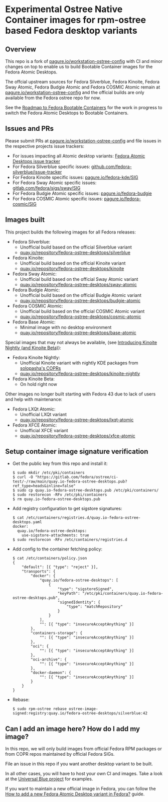 # Experimental Ostree Native Container images for rpm-ostree based Fedora desktop variants

## Overview

This repo is a fork of
[pagure.io/workstation-ostree-config](https://pagure.io/workstation-ostree-config)
with CI and minor changes on top to enable us to build Bootable Container
images for the Fedora Atomic Desktops.

The offcial upstream sources for Fedora Silverblue, Fedora Kinoite, Fedora Sway
Atomic, Fedora Budgie Atomic and Fedora COSMIC Atomic remain at
[pagure.io/workstation-ostree-config](https://pagure.io/workstation-ostree-config)
and the official builds are only available from the Fedora ostree repo for now.

See the [Roadmap to Fedora Bootable Containers](https://gitlab.com/fedora/ostree/sig/-/issues/26)
for the work in progress to switch the Fedora Atomic Desktops to Bootable Containers.

## Issues and PRs

Please submit PRs at
[pagure.io/workstation-ostree-config](https://pagure.io/workstation-ostree-config)
and file issues in the respective projects issue trackers:

- For issues impacting all Atomic desktop variants: [Fedora Atomic Desktops issue tracker](https://gitlab.com/fedora/ostree/sig/-/issues)
- For Fedora Silverblue specific issues: [github.com/fedora-silverblue/issue-tracker](https://github.com/fedora-silverblue/issue-tracker/issues)
- For Fedora Kinoite specific issues: [pagure.io/fedora-kde/SIG](https://pagure.io/fedora-kde/SIG/issues)
- For Fedora Sway Atomic specific issues: [gitlab.com/fedora/sigs/sway/SIG](https://gitlab.com/fedora/sigs/sway/SIG/-/issues)
- For Fedora Budgie Atomic specific issues: [pagure.io/fedora-budgie](https://pagure.io/fedora-budgie/project/issues)
- For Fedora COSMIC Atomic specific issues: [pagure.io/fedora-cosmic/SIG](https://pagure.io/fedora-cosmic/SIG/issues)

## Images built

This project builds the following images for all Fedora releases:

- Fedora Silverblue:
    - Unofficial build based on the official Silverblue variant
    - [quay.io/repository/fedora-ostree-desktops/silverblue](https://quay.io/repository/fedora-ostree-desktops/silverblue?tab=tags)
- Fedora Kinoite:
    - Unofficial build based on the official Kinoite variant
    - [quay.io/repository/fedora-ostree-desktops/kinoite](https://quay.io/repository/fedora-ostree-desktops/kinoite?tab=tags)
- Fedora Sway Atomic:
    - Unofficial build based on the official Sway Atomic variant
    - [quay.io/repository/fedora-ostree-desktops/sway-atomic](https://quay.io/repository/fedora-ostree-desktops/sway-atomic?tab=tags)
- Fedora Budgie Atomic:
    - Unofficial build based on the official Budgie Atomic variant
    - [quay.io/repository/fedora-ostree-desktops/budgie-atomic](https://quay.io/repository/fedora-ostree-desktops/budgie-atomic?tab=tags)
- Fedora COSMIC Atomic:
    - Unofficial build based on the official COSMIC Atomic variant
    - [quay.io/repository/fedora-ostree-desktops/cosmic-atomic](https://quay.io/repository/fedora-ostree-desktops/cosmic-atomic?tab=tags)
- Fedora Base Atomic:
    - Minimal image with no desktop environment
    - [quay.io/repository/fedora-ostree-desktops/base-atomic](https://quay.io/repository/fedora-ostree-desktops/base-atomic?tab=tags)

Special images that may not always be available,
(see [Introducing Kinoite Nightly (and Kinoite Beta)](https://tim.siosm.fr/blog/2023/01/20/introducing-kinoite-nightly-beta/)):

- Fedora Kinoite Nightly:
    - Unofficial Kinoite variant with nightly KDE packages from [solopasha's COPRs](https://github.com/solopasha/kde6-copr)
    - [quay.io/repository/fedora-ostree-desktops/kinoite-nightly](https://quay.io/repository/fedora-ostree-desktops/kinoite-nightly?tab=tags)
- Fedora Kinoite Beta:
    - On hold right now
<!--    - Unofficial Kinoite variant with KDE Plasma Beta packages from [@kdesig/kde-beta](https://copr.fedorainfracloud.org/coprs/g/kdesig/kde-beta/) -->
<!--    - [quay.io/repository/fedora-ostree-desktops/kinoite-beta](https://quay.io/repository/fedora-ostree-desktops/kinoite-beta?tab=tags) -->

Other images no longer built starting with Fedora 43 due to lack of users and
help with maintenance:

- Fedora LXQt Atomic:
    - Unofficial LXQt variant
    - [quay.io/repository/fedora-ostree-desktops/lxqt-atomic](https://quay.io/repository/fedora-ostree-desktops/lxqt-atomic?tab=tags)
- Fedora XFCE Atomic:
    - Unofficial XFCE variant
    - [quay.io/repository/fedora-ostree-desktops/xfce-atomic](https://quay.io/repository/fedora-ostree-desktops/xfce-atomic?tab=tags)

## Setup container image signature verification

- Get the public key from this repo and install it:

  ```
  $ sudo mkdir /etc/pki/containers
  $ curl -O "https://gitlab.com/fedora/ostree/ci-test/-/raw/main/quay.io-fedora-ostree-desktops.pub?ref_type=heads&inline=false"
  $ sudo cp quay.io-fedora-ostree-desktops.pub /etc/pki/containers/
  $ sudo restorecon -RFv /etc/pki/containers
  $ rm quay.io-fedora-ostree-desktops.pub
  ```

- Add registry configuration to get sigstore signatures:

  ```
  $ cat /etc/containers/registries.d/quay.io-fedora-ostree-desktops.yaml
  docker:
    quay.io/fedora-ostree-desktops:
      use-sigstore-attachments: true
  $ sudo restorecon -RFv /etc/containers/registries.d
  ```

- Add config to the container fetching policy:

  ```
  $ cat /etc/containers/policy.json
  {
      "default": [{ "type": "reject" }],
      "transports": {
          "docker": {
              "quay.io/fedora-ostree-desktops": [
                  {
                      "type": "sigstoreSigned",
                      "keyPath": "/etc/pki/containers/quay.io-fedora-ostree-desktops.pub",
                      "signedIdentity": {
                          "type": "matchRepository"
                      }
                  }
              ],
              "": [{ "type": "insecureAcceptAnything" }]
          },
          "containers-storage": {
              "": [{ "type": "insecureAcceptAnything" }]
          },
          "oci": {
              "": [{ "type": "insecureAcceptAnything" }]
          },
          "oci-archive": {
              "": [{ "type": "insecureAcceptAnything" }]
          },
          "docker-daemon": {
              "": [{ "type": "insecureAcceptAnything" }]
          }
      }
  }
  ```

- Rebase:

  ```
  $ sudo rpm-ostree rebase ostree-image-signed:registry:quay.io/fedora-ostree-desktops/silverblue:42
  ```

## Can I add an image here? How do I add my image?

In this repo, we will only build images from official Fedora RPM packages or
from COPR repos maintained by official Fedora SIGs.

File an issue in this repo if you want another desktop variant to be built.

In all other cases, you will have to host your own CI and images. Take a look
at the [Universal Blue project](https://universal-blue.org/) for examples.

If you want to maintain a new official image in Fedora, you can follow the
[How to add a new Fedora Atomic Desktop variant in Fedora?](https://tim.siosm.fr/blog/2023/06/21/rpm-ostree-variants-fedora/)
guide.
